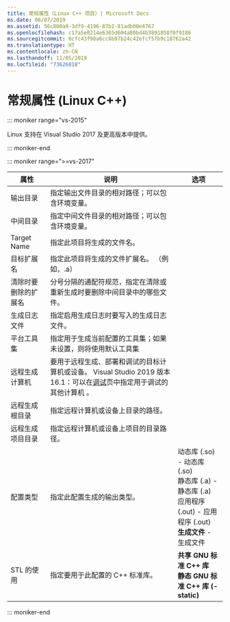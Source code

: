 ```yaml
---
title: 常规属性（Linux C++ 项目）| Microsoft Docs
ms.date: 06/07/2019
ms.assetid: 56c800a9-3df9-4196-87b2-81adb00e4767
ms.openlocfilehash: c17a5e0214e6365d604a80bd4b3891858f0f9186
ms.sourcegitcommit: 0cfc43f90a6cc8b97b24c42efcf5fb9c18762a42
ms.translationtype: HT
ms.contentlocale: zh-CN
ms.lasthandoff: 11/05/2019
ms.locfileid: "73626818"
---
```

# <a name="general-properties-linux-c"></a>常规属性 (Linux C++)

::: moniker range="vs-2015"

Linux 支持在 Visual Studio 2017 及更高版本中提供。

::: moniker-end

::: moniker range=">=vs-2017"

属性 | 说明 | 选项
--- | ---| ---
输出目录 | 指定输出文件目录的相对路径；可以包含环境变量。
中间目录 | 指定中间文件目录的相对路径；可以包含环境变量。
Target Name | 指定此项目将生成的文件名。
目标扩展名 | 指定此项目将生成的文件扩展名。 （例如，.a）
清除时要删除的扩展名 | 分号分隔的通配符规范，指定在清除或重新生成时要删除中间目录中的哪些文件。
生成日志文件 | 指定启用生成日志时要写入的生成日志文件。
平台工具集 | 指定用于生成当前配置的工具集；如果未设置，则将使用默认工具集
远程生成计算机 | 要用于远程生成、部署和调试的目标计算机或设备。 Visual Studio 2019 版本 16.1：可以在[调试](debugging-linux.md)页中指定用于调试的其他计算机  。
远程生成根目录 | 指定远程计算机或设备上目录的路径。
远程生成项目目录 | 指定远程计算机或设备上项目的目录路径。
配置类型 | 指定此配置生成的输出类型。 | 动态库 (.so) - 动态库 (.so) <br>静态库 (.a) - 静态库 (.a) <br>应用程序 (.out) - 应用程序 (.out) <br>**生成文件** - 生成文件<br>
STL 的使用 | 指定要用于此配置的 C++ 标准库。 | **共享 GNU 标准 C++ 库**<br>**静态 GNU 标准 C++ 库 (-static)**<br>

::: moniker-end
